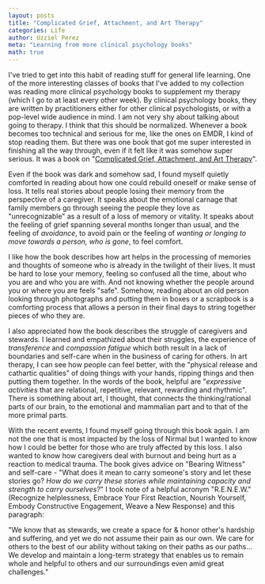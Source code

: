 ```yaml
---
layout: posts
title: "Complicated Grief, Attachment, and Art Therapy"
categories: Life
author: Uzziel Perez
meta: "Learning from more clinical psychology books"
math: true
---
```


I've tried to get into this habit of reading stuff for general life learning. One of the more interesting classes of books that I've added to my collection was reading more clinical psychology books to supplement my therapy (which I go to at least every other week). By clinical psychology books, they are written by practitioners either for other clinical psychologists, or with a pop-level wide audience in mind. I am not very shy about talking about going to therapy. I think that this should be normalized. Whenever a book becomes too technical and serious for me, like the ones on EMDR, I kind of stop reading them. But there was one book that got me super interested in finishing all the way through, even if it felt like it was somehow super serious. It was a book on "[Complicated Grief, Attachment, and Art Therapy](https://www.amazon.com/Complicated-Grief-Attachment-Therapy-Ready/dp/1785927388)".

Even if the book was dark and somehow sad, I found myself quietly comforted in reading about how one could rebuild oneself or make sense of loss. It tells real stories about people losing their memory from the perspective of a caregiver. It speaks about the emotional carnage that family members go through seeing the people they love as "unrecognizable" as a result of a loss of memory or vitality.  It speaks about the feeling of grief spanning several months longer than usual, and the feeling of *avoidance*, to avoid pain or the feeling of *wanting or longing to move towards a person, who is gone*, to feel comfort.

I like how the book describes how art helps in the processing of memories and thoughts of someone who is already in the twilight of their lives. It must be hard to lose your memory, feeling so confused all the time, about who you are and who you are with. And not knowing whether the people around you or where you are feels "safe". Somehow, reading about an old person looking through photographs and putting them in boxes or a scrapbook is a comforting process that allows a person in their final days to string together pieces of who they are.

I also appreciated how the book describes the struggle of caregivers and stewards. I learned and empathized about their struggles, the experience of *transference* and *compassion fatigue* which both result in a lack of boundaries and self-care when in the business of caring for others. In art therapy, I can see how people can feel better, with the "physical release and cathartic qualities" of doing things with your hands, ripping things and then putting them together. In the words of the book, helpful are "*expressive activities* that are relational, repetitive, relevant, rewarding and rhythmic". There is something about art, I thought, that connects the thinking/rational parts of our brain, to the emotional and mammalian part and to that of the more primal parts.

With the recent events, I found myself going through this book again. I am not the one that is most impacted by the loss of Nirmal but I wanted to know how I could be better for those who are truly affected by this loss. I also wanted to know how caregivers deal with burnout and being hurt as a reaction to medical trauma. The book gives advice on "Bearing Witness" and self-care - "What does it mean to carry someone's story and let these stories go? *How do we carry these stories while maintaining capacity and strength to carry ourselves?*" I took note of a helpful acronym "R.E.N.E.W." (Recognize helplessness, Embrace Your First Reaction, Nourish Yourself, Embody Constructive Engagement, Weave a New Response) and this paragraph:

"We know that as stewards, we create a space for & honor other's hardship and suffering, and yet we do not assume their pain as our own. We care for others to the best of our ability without taking on their paths as our paths... We develop and maintain a long-term strategy that enables us to remain whole and helpful to others and our surroundings even amid great challenges."
